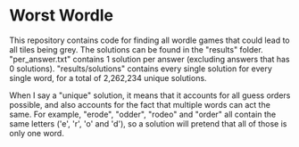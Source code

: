 # Worst Wordle
This repository contains code for finding all wordle games that could lead to all tiles being grey. The solutions can be found in the "results" folder. "per_answer.txt" contains 1 solution per answer (excluding answers that has 0 solutions). "results/solutions" contains every single solution for every single word, for a total of 2,262,234 unique solutions.

When I say a "unique" solution, it means that it accounts for all guess orders possible, and also accounts for the fact that multiple words can act the same. For example, "erode", "odder", "rodeo" and "order" all contain the same letters ('e', 'r', 'o' and 'd'), so a solution will pretend that all of those is only one word.